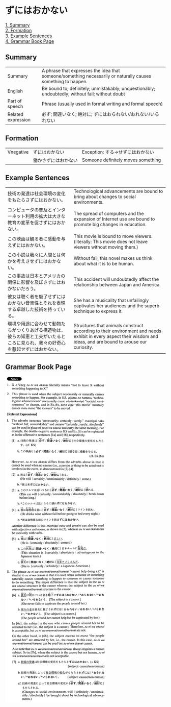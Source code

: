 # ずにはおかない

[1. Summary](#summary)<br>
[2. Formation](#formation)<br>
[3. Example Sentences](#example-sentences)<br>
[4. Grammar Book Page](#grammar-book-page)<br>


## Summary

<table><tr>   <td>Summary</td>   <td>A phrase that expresses the idea that someone/something necessarily or naturally causes something to happen.</td></tr><tr>   <td>English</td>   <td>Be bound to; definitely; unmistakably; unquestionably; undoubtedly; without fail; without doubt</td></tr><tr>   <td>Part of speech</td>   <td>Phrase (usually used in formal writing and formal speech)</td></tr><tr>   <td>Related expression</td>   <td>必ず; 間違いなく; 絶対に; ずにはおられない/おれない/いられない</td></tr></table>

## Formation

<table class="table"><tbody><tr class="tr head"><td class="td"><span class="bold">Vnegative</span></td><td class="td"><span class="concept">ずにはおかない</span></td><td class="td"><span>Exception: する→せずにはおかない</span></td></tr><tr class="tr"><td class="td"></td><td class="td"><span>働かさ</span><span class="concept">ずにはおかない</span></td><td class="td"><span>Someone definitely moves something</span></td></tr></tbody></table>

## Example Sentences

<table><tr>   <td>技術の発達は社会環境の変化をもたらさずにはおかない。</td>   <td>Technological advancements are bound to bring about changes to social environments.</td></tr><tr>   <td>コンピュータの普及とインターネット利用の拡大は大きな教育の変革を促さずにはおかない。</td>   <td>The spread of computers and the expansion of Internet use are bound to promote big changes in education.</td></tr><tr>   <td>この映画は観る者に感動を与えずにはおかない。</td>   <td>This movie is bound to move viewers. (literally: This movie does not leave viewers without moving them.)</td></tr><tr>   <td>この小説は我々に人間とは何かを考えさせずにはおかない。</td>   <td>Without fail, this novel makes us think about what it is to be human.</td></tr><tr>   <td>この事故は日本とアメリカの関係に影響を及ぼさずにはおかないだろう。</td>   <td>This accident will undoubtedly affect the relationship between Japan and America.</td></tr><tr>   <td>彼女は聴く者を魅了せずにはおかない音楽性とそれを表現する卓越した技術を持っている。</td>   <td>She has a musicality that unfailingly captivates her audiences and the superb technique to express it.</td></tr><tr>   <td>環境や用途に合わせて動物たちがつくりあげる構造物は、彼らの知恵と工夫がいたるところに見られ、我々の好奇心を惹起せずにはおかない。</td>   <td>Structures that animals construct according to their environment and needs exhibit in every aspect their wisdom and ideas, and are bound to arouse our curiosity.</td></tr></table>

## Grammar Book Page

![](../img/Advancedずにはおかない.png)

